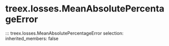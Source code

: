 
# treex.losses.MeanAbsolutePercentageError

::: treex.losses.MeanAbsolutePercentageError
    selection:
        inherited_members: false
